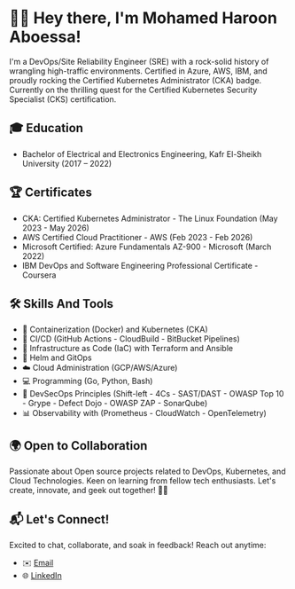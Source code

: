 # 👨‍💻 Hey there, I'm Mohamed Haroon Aboessa!

I'm a DevOps/Site Reliability Engineer (SRE) with a rock-solid history of wrangling high-traffic environments. Certified in Azure, AWS, IBM, and proudly rocking the Certified Kubernetes Administrator (CKA) badge. Currently on the thrilling quest for the Certified Kubernetes Security Specialist (CKS) certification.

## 🎓 Education

- Bachelor of Electrical and Electronics Engineering, Kafr El-Sheikh University (2017 – 2022)

## 🏆 Certificates

- CKA: Certified Kubernetes Administrator - The Linux Foundation (May 2023 - May 2026)
- AWS Certified Cloud Practitioner - AWS (Feb 2023 - Feb 2026)
- Microsoft Certified: Azure Fundamentals AZ-900 - Microsoft (March 2022)
- IBM DevOps and Software Engineering Professional Certificate - Coursera

## 🛠️ Skills And Tools

- 🐳 Containerization (Docker) and Kubernetes (CKA)
- 🚀 CI/CD (GitHub Actions - CloudBuild - BitBucket Pipelines)
- 🧰 Infrastructure as Code (IaC) with Terraform and Ansible
- 🎩 Helm and GitOps
- ☁️ Cloud Administration (GCP/AWS/Azure)
- 💻 Programming (Go, Python, Bash)
- 🔐 DevSecOps Principles (Shift-left - 4Cs - SAST/DAST - OWASP Top 10 - Grype - Defect Dojo - OWASP ZAP - SonarQube)
- 📊 Observability with (Prometheus - CloudWatch - OpenTelemetry)

## 🌍 Open to Collaboration

Passionate about Open source projects related to DevOps, Kubernetes, and Cloud Technologies. Keen on learning from fellow tech enthusiasts. Let's create, innovate, and geek out together! 👯‍♂️

## 📬 Let's Connect!

Excited to chat, collaborate, and soak in feedback! Reach out anytime:

- ✉️ [Email](mailto:mohamedessa736@gmail.com)
- 🌐 [LinkedIn](https://www.linkedin.com/in/mohamed-haroon98/)
